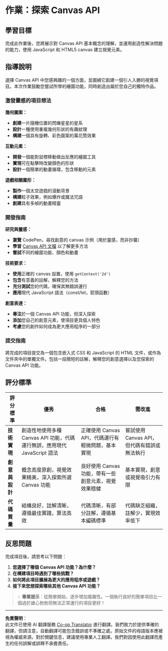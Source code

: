 <!--
CO_OP_TRANSLATOR_METADATA:
{
  "original_hash": "87cd43afe5b69dbbffb5c4b209ea6791",
  "translation_date": "2025-10-22T22:53:37+00:00",
  "source_file": "6-space-game/2-drawing-to-canvas/assignment.md",
  "language_code": "mo"
}
-->
# 作業：探索 Canvas API

## 學習目標

完成此作業後，您將展示對 Canvas API 基本概念的理解，並運用創造性解決問題的能力，使用 JavaScript 和 HTML5 canvas 建立視覺元素。

## 指導說明

選擇 Canvas API 中您感興趣的一個方面，並圍繞它創建一個引人入勝的視覺項目。本次作業鼓勵您嘗試所學的繪圖功能，同時創造出屬於您自己的獨特作品。

### 激發靈感的項目想法

**幾何圖案：**
- **創建**一片隨機位置的閃爍星星的星系
- **設計**一種使用重複幾何形狀的有趣紋理
- **構建**一個具有旋轉、彩色圖案的萬花筒效果

**互動元素：**
- **開發**一個能對鼠標移動做出反應的繪圖工具
- **實現**可在點擊時改變顏色的形狀
- **設計**一個簡單的動畫循環，包含移動的元素

**遊戲相關圖形：**
- **製作**一個太空遊戲的滾動背景
- **構建**粒子效果，例如爆炸或魔法咒語
- **創建**具有多幀的動畫精靈

### 開發指南

**研究與靈感：**
- **瀏覽** CodePen，尋找創意的 canvas 示例（用於靈感，而非抄襲）
- **學習** [Canvas API 文檔](https://developer.mozilla.org/docs/Web/API/Canvas_API) 以了解更多方法
- **嘗試**不同的繪圖功能、顏色和動畫

**技術要求：**
- **使用**正確的 canvas 設置，使用 `getContext('2d')`
- **包含**有意義的註解，解釋您的方法
- **充分測試**您的代碼，確保其無錯誤運行
- **應用**現代 JavaScript 語法（const/let，箭頭函數）

**創意表達：**
- **專注**於一個 Canvas API 功能，但深入探索
- **添加**您自己的創意元素，使項目更具個人特色
- **考慮**您的創作如何成為更大應用程序的一部分

### 提交指南

將完成的項目提交為一個包含嵌入式 CSS 和 JavaScript 的 HTML 文件，或作為文件夾中的單獨文件。包括一段簡短的註解，解釋您的創意選擇以及您探索的 Canvas API 功能。

## 評分標準

| 評分標準 | 優秀 | 合格 | 需改進 |
|----------|-------|-------|---------|
| **技術實現** | 創造性地使用多種 Canvas API 功能，代碼運行無誤，應用現代 JavaScript 語法 | 正確使用 Canvas API，代碼運行有輕微問題，基本實現 | 嘗試使用 Canvas API，但代碼有錯誤或無法執行 |
| **創意與設計** | 概念高度原創，視覺效果精美，深入探索所選 Canvas 功能 | 良好使用 Canvas 功能，帶有一些創意元素，視覺效果穩健 | 基本實現，創意或視覺吸引力有限 |
| **代碼質量** | 結構良好，註解清晰，遵循最佳實踐，算法高效 | 代碼清晰，有部分註解，遵循基本編碼標準 | 代碼缺乏組織，註解少，實現效率低下 |

## 反思問題

完成項目後，請思考以下問題：

1. **您選擇了哪個 Canvas API 功能？為什麼？**
2. **在構建項目時遇到了哪些挑戰？**
3. **如何將此項目擴展為更大的應用程序或遊戲？**
4. **接下來您想探索哪些其他 Canvas API 功能？**

> 💡 **專業提示**：從簡單開始，逐步增加複雜性。一個執行良好的簡單項目比一個過於雄心勃勃但無法正常運行的項目更好！

---

**免責聲明**：  
此文件已使用 AI 翻譯服務 [Co-op Translator](https://github.com/Azure/co-op-translator) 進行翻譯。我們致力於提供準確的翻譯，但請注意，自動翻譯可能包含錯誤或不準確之處。原始文件的母語版本應被視為權威來源。對於關鍵信息，建議使用專業人工翻譯。我們對因使用此翻譯而產生的任何誤解或誤釋不承擔責任。
